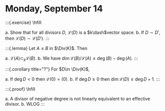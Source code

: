 # Monday, September 14

:::{.exercise}
\hfill

a. Show that for all divisors $D$, $\mathcal{L}(D)$ is a $k\dash$vector space.
b. If $D\sim D'$, then $\mathcal{L}(D) \sim \mathcal{L}(D')$.
:::

:::{.lemma}
Let $A\leq  B$ in $\Div(K)$.
Then

a. $\mathcal{L}(A) \subset_k \mathcal{L}(B)$.
b. We have $\dim \mathcal{L}(B) / \mathcal{L}(A) \leq \deg(B) - \deg(A)$.
:::


:::{.corollary title="?"}
For $D\in \Div(K)$,

a. If $\deg D< 0$ then $\mathcal{L}(0) = (0)$.
b. If $\deg D \geq 0$ then $\dim \mathcal{L}(D) \leq \deg D + 1$.
:::

:::{.proof}
\hfill

a. A divisor of negative degree is not linearly equivalent to an effective divisor.
b. WLOG
:::



